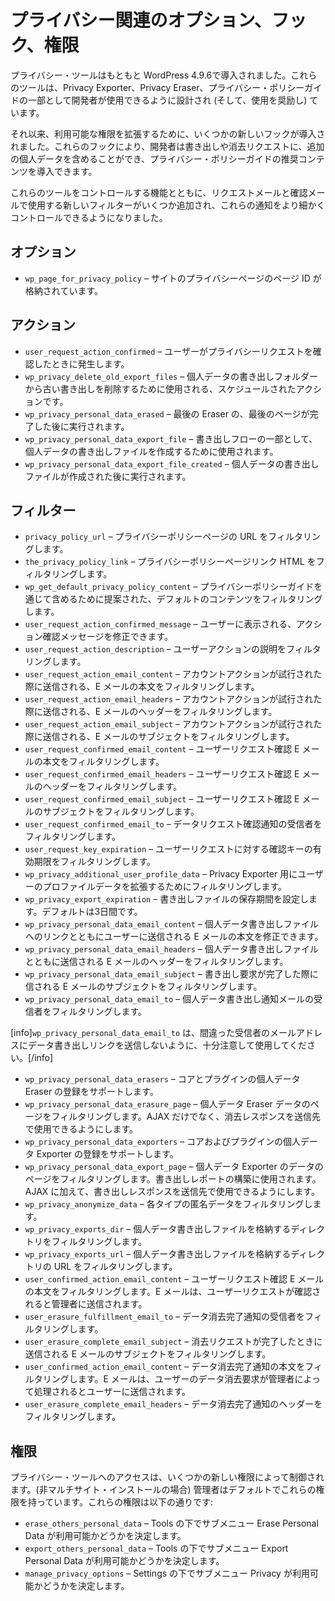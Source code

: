 <!-- 
# Privacy Related Options, Hooks and Capabilities
 -->
# プライバシー関連のオプション、フック、権限

<!-- 
The privacy tools were originally introduced in WordPress 4.9.6. These tools are designed to allow (and encourage) developers to use them as part of the Privacy Exporter, Privacy Eraser and the Privacy Policy Guide.
 -->
プライバシー・ツールはもともと WordPress 4.9.6で導入されました。これらのツールは、Privacy Exporter、Privacy Eraser、プライバシー・ポリシーガイドの一部として開発者が使用できるように設計され (そして、使用を奨励し) ています。

<!-- 
Since then, several newer hooks have been introduced to expand on the available capabilities. These hooks allow developers to include additional personal data in export and erasure requests, and introduce suggested content for the privacy policy guide.
 -->
それ以来、利用可能な権限を拡張するために、いくつかの新しいフックが導入されました。これらのフックにより、開発者は書き出しや消去リクエストに、追加の個人データを含めることができ、プライバシー・ポリシーガイドの推奨コンテンツを導入できます。

<!-- 
Along with the ability to control these tools, there are several new filters for use with the request and confirmation emails, enabling finer-grained controls over these notifications.
 -->
これらのツールをコントロールする機能とともに、リクエストメールと確認メールで使用する新しいフィルターがいくつか追加され、これらの通知をより細かくコントロールできるようになりました。

<!-- 
## Options
 -->
## オプション

<!-- 
- `wp_page_for_privacy_policy` – contains the page ID of a site's privacy page.
 -->
- `wp_page_for_privacy_policy` – サイトのプライバシーページのページ ID が格納されています。

<!-- 
 -->
## アクション

<!-- 
- `user_request_action_confirmed` – fired when a user confirms a privacy request.
- `wp_privacy_delete_old_export_files` – a scheduled action used to prune old exports from the personal data exports folder.
- `wp_privacy_personal_data_erased` – fired after the last page of the last eraser is complete.
- `wp_privacy_personal_data_export_file` – used to create a personal data export file as part of the export flow.
- `wp_privacy_personal_data_export_file_created` – fires after a personal data export file has been created.
 -->
- `user_request_action_confirmed` – ユーザーがプライバシーリクエストを確認したときに発生します。
- `wp_privacy_delete_old_export_files` – 個人データの書き出しフォルダーから古い書き出しを削除するために使用される、スケジュールされたアクションです。
- `wp_privacy_personal_data_erased` – 最後の Eraser の、最後のページが完了した後に実行されます。
- `wp_privacy_personal_data_export_file` – 書き出しフローの一部として、個人データの書き出しファイルを作成するために使用されます。
- `wp_privacy_personal_data_export_file_created` – 個人データの書き出しファイルが作成された後に実行されます。

<!-- 
## Filters
 -->
## フィルター

<!-- 
- `privacy_policy_url` – filters the URL of the privacy policy page.
- `the_privacy_policy_link` – filters the privacy policy page link HTML.
- `wp_get_default_privacy_policy_content` – filters the default content suggested for inclusion through the privacy policy guide.
- `user_request_action_confirmed_message` – allows modifying the action confirmation message displayed to the user.
- `user_request_action_description` – filters the user action description.
- `user_request_action_email_content` – filters the text of the email sent when an account action is attempted.
- `user_request_action_email_headers` – filters the headers of the email sent when an account action is attempted.
- `user_request_action_email_subject` – filters the subject of the email sent when an account action is attempted.
- `user_request_confirmed_email_content` – filters the body of the user request confirmation email.
- `user_request_confirmed_email_headers` – filters the headers of the user request confirmation email.
- `user_request_confirmed_email_subject` – filters the subject of the user request confirmation email.
- `user_request_confirmed_email_to` – filters the recipient of the data request confirmation notification.
- `user_request_key_expiration` – filters the expiration time of confirmation keys for user requests.
- `wp_privacy_additional_user_profile_data` – filter to extend the user's profile data for the privacy exporter.
- `wp_privacy_export_expiration` – controls how old export files are allowed to get, default is 3 days.
- `wp_privacy_personal_data_email_content` – allows modifying the email message send to users with their personal data export file link.
- `wp_privacy_personal_data_email_headers` – filters the headers of the email sent with a personal data export file.
- `wp_privacy_personal_data_email_subject` – filters the subject of the email sent when an export request is completed.
- `wp_privacy_personal_data_email_to` – filters the recipient of the personal data export email notification.
 -->
- `privacy_policy_url` – プライバシーポリシーページの URL をフィルタリングします。
- `the_privacy_policy_link` – プライバシーポリシーページリンク HTML をフィルタリングします。
- `wp_get_default_privacy_policy_content` – プライバシーポリシーガイドを通じて含めるために提案された、デフォルトのコンテンツをフィルタリングします。
- `user_request_action_confirmed_message` – ユーザーに表示される、アクション確認メッセージを修正できます。
- `user_request_action_description` – ユーザーアクションの説明をフィルタリングします。
- `user_request_action_email_content` – アカウントアクションが試行された際に送信される、E メールの本文をフィルタリングします。
- `user_request_action_email_headers` – アカウントアクションが試行された際に送信される、E メールのヘッダーをフィルタリングします。
- `user_request_action_email_subject` – アカウントアクションが試行された際に送信される、E メールのサブジェクトをフィルタリングします。
- `user_request_confirmed_email_content` – ユーザーリクエスト確認 E メールの本文をフィルタリングします。
- `user_request_confirmed_email_headers` – ユーザーリクエスト確認 E メールのヘッダーをフィルタリングします。
- `user_request_confirmed_email_subject` – ユーザーリクエスト確認 E メールのサブジェクトをフィルタリングします。
- `user_request_confirmed_email_to` – データリクエスト確認通知の受信者をフィルタリングします。
- `user_request_key_expiration` – ユーザーリクエストに対する確認キーの有効期限をフィルタリングします。
- `wp_privacy_additional_user_profile_data` – Privacy Exporter 用にユーザーのプロファイルデータを拡張するためにフィルタリングします。
- `wp_privacy_export_expiration` – 書き出しファイルの保存期間を設定します。デフォルトは3日間です。
- `wp_privacy_personal_data_email_content` – 個人データ書き出しファイルへのリンクとともにユーザーに送信される E メールの本文を修正できます。
- `wp_privacy_personal_data_email_headers` – 個人データ書き出しファイルとともに送信される E メールのヘッダーをフィルタリングします。
- `wp_privacy_personal_data_email_subject` – 書き出し要求が完了した際に信される E メールのサブジェクトをフィルタリングします。
- `wp_privacy_personal_data_email_to` – 個人データ書き出し通知メールの受信者をフィルタリングします。

<!-- 
[info]`wp_privacy_personal_data_email_to` should be used with great caution to avoid sending the data export link to the wrong recipient email address(es).[/info]
 -->
[info]`wp_privacy_personal_data_email_to` は、間違った受信者のメールアドレスにデータ書き出しリンクを送信しないように、十分注意して使用してください。[/info]

<!-- 
- `wp_privacy_personal_data_erasers` – supports registration of core and plugin personal data erasers.
- `wp_privacy_personal_data_erasure_page` – Filters a page of personal data eraser data. Allows the erasure response to be consumed by destinations in addition to AJAX.
- `wp_privacy_personal_data_exporters` – supports registration of core and plugin personal data exporters.
- `wp_privacy_personal_data_export_page` – filters a page of personal data exporter data. Used to build the export report. Allows the export response to be consumed by destinations in addition to AJAX.
- `wp_privacy_anonymize_data` – filters the anonymous data for each type.
- `wp_privacy_exports_dir` – filters the directory used to store personal data export files.
- `wp_privacy_exports_url` – filters the URL of the directory used to store personal data export files.
- `user_confirmed_action_email_content` – Filters the body of the user request confirmation email. The email is sent to an administrator when an user request is confirmed.
- `user_erasure_fulfillment_email_to` – Filters the recipient of the data erasure fulfillment notification.
- `user_erasure_complete_email_subject` – Filters the subject of the email sent when an erasure request is completed.
- `user_confirmed_action_email_content` – Filters the body of the data erasure fulfillment notification. The email is sent to a user when a their data erasure request is fulfilled by an administrator.
- `user_erasure_complete_email_headers` – Filters the headers of the data erasure fulfillment notification.
 -->
- `wp_privacy_personal_data_erasers` – コアとプラグインの個人データ Eraser の登録をサポートします。
- `wp_privacy_personal_data_erasure_page` – 個人データ Eraser データのページをフィルタリングします。AJAX だけでなく、消去レスポンスを送信先で使用できるようにします。
- `wp_privacy_personal_data_exporters` – コアおよびプラグインの個人データ Exporter の登録をサポートします。
- `wp_privacy_personal_data_export_page` – 個人データ Exporter のデータのページをフィルタリングします。書き出しレポートの構築に使用されます。AJAX に加えて、書き出しレスポンスを送信先で使用できるようにします。
- `wp_privacy_anonymize_data` – 各タイプの匿名データをフィルタリングします。
- `wp_privacy_exports_dir` – 個人データ書き出しファイルを格納するディレクトリをフィルタリングします。
- `wp_privacy_exports_url` – 個人データ書き出しファイルを格納するディレクトリの URL をフィルタリングします。
- `user_confirmed_action_email_content` – ユーザーリクエスト確認 E メールの本文をフィルタリングします。E メールは、ユーザーリクエストが確認されると管理者に送信されます。
- `user_erasure_fulfillment_email_to` – データ消去完了通知の受信者をフィルタリングします。
- `user_erasure_complete_email_subject` – 消去リクエストが完了したときに送信される E メールのサブジェクトをフィルタリングします。
- `user_confirmed_action_email_content` – データ消去完了通知の本文をフィルタリングします。E メールは、ユーザーのデータ消去要求が管理者によって処理されるとユーザーに送信されます。
- `user_erasure_complete_email_headers` – データ消去完了通知のヘッダーをフィルタリングします。

<!-- 
## Capabilities
 -->
## 権限

<!-- 
Access to the privacy tools is controlled by a few new capabilities. Administrators (on non-multisite installations) have these capabilities by default. These capabilities are:
 -->
プライバシー・ツールへのアクセスは、いくつかの新しい権限によって制御されます。(非マルチサイト・インストールの場合) 管理者はデフォルトでこれらの権限を持っています。これらの権限は以下の通りです:

<!-- 
- `erase_others_personal_data` – determines if the Erase Personal Data sub-menu is available under Tools.
- `export_others_personal_data` – determines if the Export Personal Data sub-menu is available under Tools.
- `manage_privacy_options` – determines if the Privacy sub-menu is available under Settings.
 -->
- `erase_others_personal_data` – Tools の下でサブメニュー Erase Personal Data が利用可能かどうかを決定します。
- `export_others_personal_data` – Tools の下でサブメニュー Export Personal Data が利用可能かどうかを決定します。
- `manage_privacy_options` – Settings の下でサブメニュー Privacy が利用可能かどうかを決定します。
